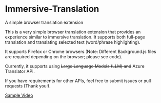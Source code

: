 # Immersive-Translation
A simple browser translation extension

This is a very simple browser translation extension that provides an experience similar to immersive translation. It supports both full-page translation and translating selected text (word/phrase highlighting).

It supports Firefox or Chrome browsers (Note: Different Background.js files are required depending on the browser; please see code).

Currently, it supports using ~~Large Language Models (LLM) and~~ Azure Translator API.

If you have requirements for other APIs, feel free to submit issues or pull requests (Thank you!).

[Sample Video](https://raw.githubusercontent.com/LOVAHE/Immersive-Translation/24aea5e18486d1a6269d25fa7b4db74335e89107/0677A9BDA103F737CB7A04743C134304.mov)
